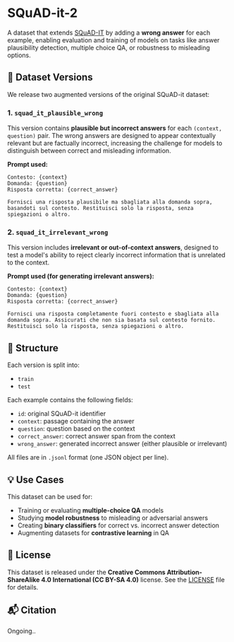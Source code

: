 # SQuAD-it-2

A dataset that extends [SQuAD-IT](https://huggingface.co/datasets/crux82/squad_it) by adding a **wrong answer** for each example, enabling evaluation and training of models on tasks like answer plausibility detection, multiple choice QA, or robustness to misleading options.

## 🧩 Dataset Versions

We release two augmented versions of the original SQuAD-it dataset:

### 1. `squad_it_plausible_wrong`

This version contains **plausible but incorrect answers** for each `(context, question)` pair. The wrong answers are designed to appear contextually relevant but are factually incorrect, increasing the challenge for models to distinguish between correct and misleading information.

**Prompt used:**

```text
Contesto: {context}
Domanda: {question}
Risposta corretta: {correct_answer}

Fornisci una risposta plausibile ma sbagliata alla domanda sopra, basandoti sul contesto. Restituisci solo la risposta, senza spiegazioni o altro.
```

### 2. `squad_it_irrelevant_wrong`

This version includes **irrelevant or out-of-context answers**, designed to test a model's ability to reject clearly incorrect information that is unrelated to the context.

**Prompt used (for generating irrelevant answers):**

```text
Contesto: {context}
Domanda: {question}
Risposta corretta: {correct_answer}

Fornisci una risposta completamente fuori contesto e sbagliata alla domanda sopra. Assicurati che non sia basata sul contesto fornito. Restituisci solo la risposta, senza spiegazioni o altro.
```

## 📂 Structure

Each version is split into:

* `train`
* `test`

Each example contains the following fields:

* `id`: original SQuAD-it identifier
* `context`: passage containing the answer
* `question`: question based on the context
* `correct_answer`: correct answer span from the context
* `wrong_answer`: generated incorrect answer (either plausible or irrelevant)

All files are in `.jsonl` format (one JSON object per line).

## 💡 Use Cases

This dataset can be used for:

* Training or evaluating **multiple-choice QA** models
* Studying **model robustness** to misleading or adversarial answers
* Creating **binary classifiers** for correct vs. incorrect answer detection
* Augmenting datasets for **contrastive learning** in QA

## 📜 License

This dataset is released under the **Creative Commons Attribution-ShareAlike 4.0 International (CC BY-SA 4.0)** license. See the [LICENSE](LICENSE) file for details.

## 📬 Citation

Ongoing..
